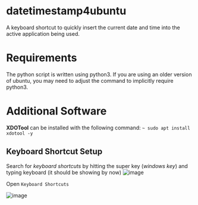 # datetimestamp4ubuntu
A keyboard shortcut to quickly insert the current date and time into the active application being used.
# Requirements
The python script is written using python3.  If you are using an older version of ubuntu, you may need to adjust the command to implicitly require python3.
# Additional Software
**XDOTool** can be installed with the following command:
`~ sudo apt install xdotool -y`
## Keyboard Shortcut Setup ##
Search for *keyboard shortcuts* by hitting the super key (*windows key*) and typing keyboard (it should be showing by now)
![image](https://user-images.githubusercontent.com/26702036/140884670-c24a2801-268a-4ab9-81da-4b8689bab0ae.png)

Open `Keyboard Shortcuts`

![image](https://user-images.githubusercontent.com/26702036/140884389-036d703a-b625-4753-8686-b9f65779e5fd.png)

